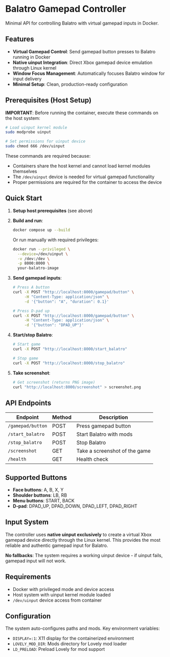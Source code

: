 # Balatro Gamepad Controller

Minimal API for controlling Balatro with virtual gamepad inputs in Docker.

## Features

- **Virtual Gamepad Control**: Send gamepad button presses to Balatro running in Docker
- **Native uinput Integration**: Direct Xbox gamepad device emulation through Linux kernel
- **Window Focus Management**: Automatically focuses Balatro window for input delivery
- **Minimal Setup**: Clean, production-ready configuration

## Prerequisites (Host Setup)

**IMPORTANT**: Before running the container, execute these commands on the host system:

```bash
# Load uinput kernel module
sudo modprobe uinput

# Set permissions for uinput device
sudo chmod 666 /dev/uinput
```

These commands are required because:
- Containers share the host kernel and cannot load kernel modules themselves
- The `/dev/uinput` device is needed for virtual gamepad functionality
- Proper permissions are required for the container to access the device

## Quick Start

1. **Setup host prerequisites** (see above)

2. **Build and run**:
   ```bash
   docker compose up --build
   ```

   Or run manually with required privileges:
   ```bash
   docker run --privileged \
     --device=/dev/uinput \
     -v /dev:/dev \
     -p 8000:8000 \
     your-balatro-image
   ```

2. **Send gamepad inputs**:
   ```bash
   # Press A button
   curl -X POST "http://localhost:8000/gamepad/button" \
        -H "Content-Type: application/json" \
        -d '{"button": "A", "duration": 0.1}'
   
   # Press D-pad up
   curl -X POST "http://localhost:8000/gamepad/button" \
        -H "Content-Type: application/json" \
        -d '{"button": "DPAD_UP"}'
   ```

3. **Start/stop Balatro**:
   ```bash
   # Start game
   curl -X POST "http://localhost:8000/start_balatro"
   
   # Stop game
   curl -X POST "http://localhost:8000/stop_balatro"
   ```

4. **Take screenshot**:
   ```bash
   # Get screenshot (returns PNG image)
   curl "http://localhost:8000/screenshot" > screenshot.png
   ```

## API Endpoints

| Endpoint | Method | Description |
|----------|--------|-------------|
| `/gamepad/button` | POST | Press gamepad button |
| `/start_balatro` | POST | Start Balatro with mods |
| `/stop_balatro` | POST | Stop Balatro |
| `/screenshot` | GET | Take a screenshot of the game |
| `/health` | GET | Health check |

## Supported Buttons

- **Face buttons**: A, B, X, Y
- **Shoulder buttons**: LB, RB  
- **Menu buttons**: START, BACK
- **D-pad**: DPAD_UP, DPAD_DOWN, DPAD_LEFT, DPAD_RIGHT

## Input System

The controller uses **native uinput exclusively** to create a virtual Xbox gamepad device directly through the Linux kernel. This provides the most reliable and authentic gamepad input for Balatro.

**No fallbacks**: The system requires a working uinput device - if uinput fails, gamepad input will not work.

## Requirements

- Docker with privileged mode and device access
- Host system with uinput kernel module loaded
- `/dev/uinput` device access from container

## Configuration

The system auto-configures paths and mods. Key environment variables:

- `DISPLAY=:1`: X11 display for the containerized environment
- `LOVELY_MOD_DIR`: Mods directory for Lovely mod loader
- `LD_PRELOAD`: Preload Lovely for mod support
